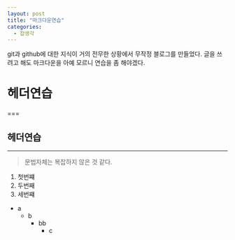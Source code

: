 ```yaml
---
layout: post
title: "마크다운연습"
categories:
  - 잡생각
---
```


git과 github에 대한 지식이 거의 전무한 상황에서 무작정 블로그를 만들었다.   글을 쓰려고 해도 마크다운을 아예 모르니 연습을 좀 해야겠다.   
# 헤더연습
===
## 헤더연습
---
> 문법자체는 복잡하지 않은 것 같다.
1. 첫번쨰
2. 두번째
3. 세번쨰
* a
    + b
        + bb
            - c
